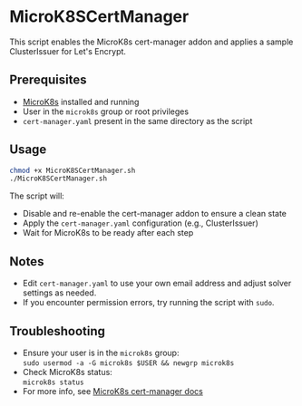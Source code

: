 # MicroK8SCertManager

This script enables the MicroK8s cert-manager addon and applies a sample ClusterIssuer for Let's Encrypt.

## Prerequisites

- [MicroK8s](https://microk8s.io/) installed and running
- User in the `microk8s` group or root privileges
- `cert-manager.yaml` present in the same directory as the script

## Usage

```bash
chmod +x MicroK8SCertManager.sh
./MicroK8SCertManager.sh
```

The script will:
- Disable and re-enable the cert-manager addon to ensure a clean state
- Apply the `cert-manager.yaml` configuration (e.g., ClusterIssuer)
- Wait for MicroK8s to be ready after each step

## Notes

- Edit `cert-manager.yaml` to use your own email address and adjust solver settings as needed.
- If you encounter permission errors, try running the script with `sudo`.

## Troubleshooting

- Ensure your user is in the `microk8s` group:  
  `sudo usermod -a -G microk8s $USER && newgrp microk8s`
- Check MicroK8s status:  
  `microk8s status`
- For more info, see [MicroK8s cert-manager docs](https://microk8s.io/docs/addon-cert-manager)

